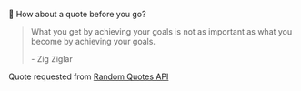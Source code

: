 📣 How about a quote before you go?

> What you get by achieving your goals is not as important as what you become by achieving your goals.
>
> <p>- Zig Ziglar</p>

Quote requested from [Random Quotes API](https://github.com/lukePeavey/quotable)
